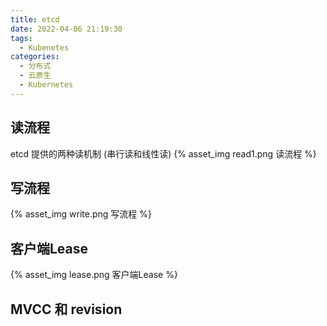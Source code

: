 ```yaml
---
title: etcd
date: 2022-04-06 21:19:30
tags:
  - Kubenetes
categories:
  - 分布式 
  - 云原生
  - Kubernetes
---
```



<p></p>
<!-- more -->

## 读流程
etcd 提供的两种读机制 (串行读和线性读) 
{% asset_img   read1.png   读流程 %}

## 写流程
{% asset_img   write.png   写流程 %}

## 客户端Lease
{% asset_img   lease.png   客户端Lease %}


## MVCC 和 revision




